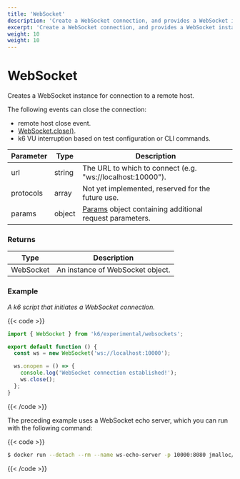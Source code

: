 ```yaml
---
title: 'WebSocket'
description: 'Create a WebSocket connection, and provides a WebSocket instance to interact with the service.'
excerpt: 'Create a WebSocket connection, and provides a WebSocket instance to interact with the service.'
weight: 10
weight: 10
---
```


# WebSocket

Creates a WebSocket instance for connection to a remote host.

The following events can close the connection:

- remote host close event.
- [WebSocket.close()](https://grafana.com/docs/k6/<K6_VERSION>/javascript-api/k6-experimental/websockets/websocket/websocket-close).
- k6 VU interruption based on test configuration or CLI commands.

| Parameter | Type   | Description                                                                                                                           |
| --------- | ------ | ------------------------------------------------------------------------------------------------------------------------------------- |
| url       | string | The URL to which to connect (e.g. "ws://localhost:10000").                                                                            |
| protocols | array  | Not yet implemented, reserved for the future use.                                                                                     |
| params    | object | [Params](https://grafana.com/docs/k6/<K6_VERSION>/javascript-api/k6-experimental/websockets/params) object containing additional request parameters. |

### Returns

| Type      | Description                      |
| --------- | -------------------------------- |
| WebSocket | An instance of WebSocket object. |

### Example

_A k6 script that initiates a WebSocket connection._

{{< code >}}

```javascript
import { WebSocket } from 'k6/experimental/websockets';

export default function () {
  const ws = new WebSocket('ws://localhost:10000');

  ws.onopen = () => {
    console.log('WebSocket connection established!');
    ws.close();
  };
}
```

{{< /code >}}

The preceding example uses a WebSocket echo server, which you can run with the following command:

{{< code >}}

```bash
$ docker run --detach --rm --name ws-echo-server -p 10000:8080 jmalloc/echo-server
```

{{< /code >}}
